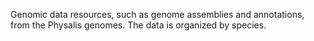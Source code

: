 Genomic data resources, such as genome assemblies and annotations, from the Physalis genomes. The data is organized by species.
